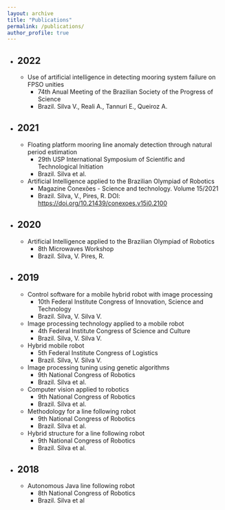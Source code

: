 ```yaml
---
layout: archive
title: "Publications"
permalink: /publications/
author_profile: true
---
```


* ## 2022
  * Use of artificial intelligence in detecting mooring system failure on FPSO unities
    * 74th Anual Meeting of the Brazilian Society of the Progress of Science​
    * Brazil. Silva V., Reali A., Tannuri E., Queiroz A.

* ## 2021​
  * Floating platform mooring line anomaly detection through natural period estimation​
    * 29th USP International Symposium of Scientific and Technological Initiation​​​
    * Brazil. Silva et al.
  * Artificial Intelligence applied to the Brazilian Olympiad of Robotics​
    * Magazine Conexões - Science and technology. Volume 15/2021​
    * Brazil. Silva, V., Pires, R.​ DOI: https://doi.org/10.21439/conexoes.v15i0.2100

* ## 2020
  * Artificial Intelligence applied to the Brazilian Olympiad of Robotics
    * 8th Microwaves Workshop​
    * Brazil. Silva, V. Pires, R.

* ## 2019
  * Control software for a mobile hybrid robot with image processing
    * 10th Federal Institute Congress of Innovation, Science and Technology
    * Brazil. Silva, V. Silva V.
  * Image processing technology applied to a mobile robot​
    * 4th Federal Institute Congress of Science and Culture
    * Brazil. Silva, V. Silva V.
  * Hybrid mobile robot​
    * 5th Federal Institute Congress of Logistics​
    * Brazil. Silva, V. Silva V.
  * Image processing tuning using genetic algorithms​
    * 9th National Congress of Robotics​
    * Brazil. Silva et al.
  * Computer vision applied to robotics​
    * 9th National Congress of Robotics​
    * Brazil. Silva et al.
  * Methodology for a line following robot​
    * 9th National Congress of Robotics​
    * Brazil. Silva et al.
  * Hybrid structure for a line following robot​
    * 9th National Congress of Robotics​
    * Brazil. Silva et al.​
  
* ## 2018
  * Autonomous Java line following robot
    * 8th National Congress of Robotics​
    * Brazil. Silva et al
<!---
{% if author.googlescholar %}
  You can also find my articles on <u><a href="{{author.googlescholar}}">my Google Scholar profile</a>.</u>
{% endif %}

{% include base_path %}

{% for post in site.publications reversed %}
  {% include archive-single.html %}
{% endfor %}
--->